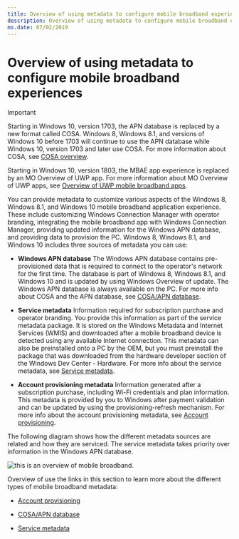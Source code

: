 ```yaml
---
title: Overview of using metadata to configure mobile broadband experiences
description: Overview of using metadata to configure mobile broadband experiences
ms.date: 07/02/2019
---
```


# Overview of using metadata to configure mobile broadband experiences

> [!IMPORTANT] 
> Starting in Windows 10, version 1703, the APN database is replaced by a new format called COSA. Windows 8, Windows 8.1, and versions of Windows 10 before 1703 will continue to use the APN database while Windows 10, version 1703 and later use COSA. For more information about COSA, see [COSA overview](cosa-overview.md).
>
> Starting in Windows 10, version 1803, the MBAE app experience is replaced by an MO Overview of UWP app. For more information about MO Overview of UWP apps, see [Overview of UWP mobile broadband apps](uwp-mobile-broadband-apps.md).

You can provide metadata to customize various aspects of the Windows 8, Windows 8.1, and Windows 10 mobile broadband application experience. These include customizing Windows Connection Manager with operator branding, integrating the mobile broadband app with Windows Connection Manager, providing updated information for the Windows APN database, and providing data to provision the PC. Windows 8, Windows 8.1, and Windows 10 includes three sources of metadata you can use:

-   **Windows APN database** The Windows APN database contains pre-provisioned data that is required to connect to the operator's network for the first time. The database is part of Windows 8, Windows 8.1, and Windows 10 and is updated by using Windows Overview of update. The Windows APN database is always available on the PC. For more info about COSA and the APN database, see [COSA/APN database](cosa-apn-database.md).

-   **Service metadata** Information required for subscription purchase and operator branding. You provide this information as part of the service metadata package. It is stored on the Windows Metadata and Internet Services (WMIS) and downloaded after a mobile broadband device is detected using any available Internet connection. This metadata can also be preinstalled onto a PC by the OEM, but you must preinstall the package that was downloaded from the hardware developer section of the Windows Dev Center - Hardware. For more info about the service metadata, see [Service metadata](service-metadata.md).

-   **Account provisioning metadata** Information generated after a subscription purchase, including Wi-Fi credentials and plan information. This metadata is provided by you to Windows after payment validation and can be updated by using the provisioning-refresh mechanism. For more info about the account provisioning metadata, see [Account provisioning](account-provisioning.md).

The following diagram shows how the different metadata sources are related and how they are serviced. The service metadata takes priority over information in the Windows APN database.

![this is an overview of mobile broadband.](images/mbae-sxs-overview.jpg)

Overview of use the links in this section to learn more about the different types of mobile broadband metadata:

-   [Account provisioning](account-provisioning.md)

-   [COSA/APN database](cosa-apn-database.md)

-   [Service metadata](service-metadata.md)
